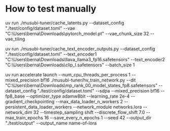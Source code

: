 # How to test manually

uv run ./musubi-tuner/cache_latents.py --dataset_config "./test/config/dataset.toml" --vae "C:\Users\berna\Downloads\pytorch_model.pt" --vae_chunk_size 32 --vae_tiling

uv run ./musubi-tuner/cache_text_encoder_outputs.py --dataset_config "./test/config/dataset.toml"  --text_encoder1 "C:\Users\berna\Downloads\llava_llama3_fp16.safetensors" --text_encoder2 "C:\Users\berna\Downloads\clip_l.safetensors" --batch_size 1

uv run accelerate launch --num_cpu_threads_per_process 1 --mixed_precision bf16 ./musubi-tuner/hv_train_network.py  --dit "C:\Users\berna\Downloads\mp_rank_00_model_states_fp8.safetensors" --dataset_config "./test/config/dataset.toml" --sdpa --mixed_precision bf16 --fp8_base --optimizer_type adamw8bit --learning_rate 2e-4 --gradient_checkpointing --max_data_loader_n_workers 2 --persistent_data_loader_workers --network_module networks.lora --network_dim 32 --timestep_sampling shift --discrete_flow_shift 7.0 --max_train_epochs 16 --save_every_n_epochs 1 --seed 42 --output_dir "./test/output" --output_name name-of-lora